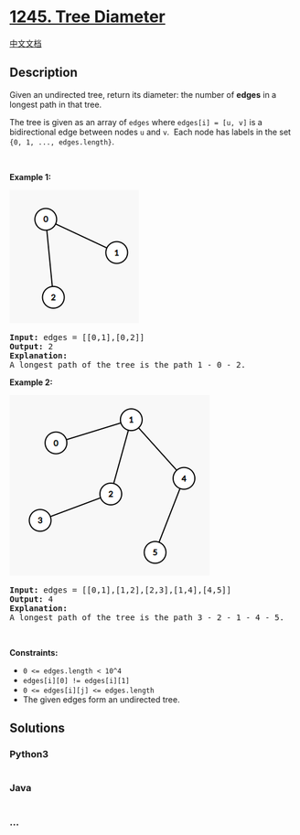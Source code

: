 # [1245. Tree Diameter](https://leetcode.com/problems/tree-diameter)

[中文文档](/solution/1200-1299/1245.Tree%20Diameter/README.md)

## Description

<p>Given an undirected tree, return its diameter: the number of <strong>edges</strong> in a longest path in that tree.</p>

<p>The tree is given as an array of <code>edges</code> where <code>edges[i] = [u, v]</code> is a bidirectional edge between nodes <code>u</code> and <code>v</code>.  Each node has labels in the set <code>{0, 1, ..., edges.length}</code>.</p>

<p> </p>
<p><strong>Example 1:</strong></p>

![](./images/1397_example_1.png)

<pre>
<strong>Input:</strong> edges = [[0,1],[0,2]]
<strong>Output:</strong> 2
<strong>Explanation: </strong>
A longest path of the tree is the path 1 - 0 - 2.
</pre>

<p><strong>Example 2:</strong></p>

![](./images/1397_example_2.png)

<pre>
<strong>Input:</strong> edges = [[0,1],[1,2],[2,3],[1,4],[4,5]]
<strong>Output:</strong> 4
<strong>Explanation: </strong>
A longest path of the tree is the path 3 - 2 - 1 - 4 - 5.
</pre>

<p> </p>
<p><strong>Constraints:</strong></p>

<ul>
	<li><code>0 <= edges.length < 10^4</code></li>
	<li><code>edges[i][0] != edges[i][1]</code></li>
	<li><code>0 <= edges[i][j] <= edges.length</code></li>
	<li>The given edges form an undirected tree.</li>
</ul>

## Solutions

<!-- tabs:start -->

### **Python3**

```python

```

### **Java**

```java

```

### **...**

```

```

<!-- tabs:end -->
